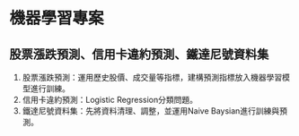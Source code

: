 機器學習專案
===
股票漲跌預測、信用卡違約預測、鐵達尼號資料集
---
1. 股票漲跌預測：運用歷史股價、成交量等指標，建構預測指標放入機器學習模型進行訓練。
2. 信用卡違約預測：Logistic Regression分類問題。
3. 鐵達尼號資料集：先將資料清理、調整，並運用Naive Baysian進行訓練與預測。
